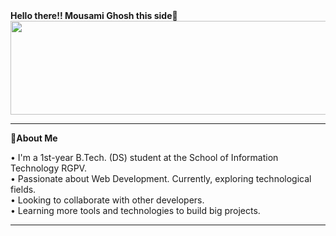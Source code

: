 <html>
  <head>
  </head>
  <body>
    <div>
      <strong>Hello there!! Mousami Ghosh this side🌻</strong><br/> 
      <img src="https://i.pinimg.com/564x/ec/b7/71/ecb7717b8b61b205d162da2697c574f9.jpg" style="width:1500px;height:150px;">
  <hr/>
    </div>
    <div>
      <b>🚀About Me</b>
      <p>
        &#x2022; I'm a 1st-year B.Tech. (DS) student at the School of Information Technology RGPV. <br/>
        &#x2022; Passionate about Web Development. Currently, exploring technological fields. <br/>
        &#x2022; Looking to collaborate with other developers. <br/>
        &#x2022; Learning more tools and technologies to build big projects.
      </p>
      <hr/>
    </div>
    <div>
    </div>
  </body> 
</html>
<!---
mousamighosh216/mousamighosh216 is a ✨ special ✨ repository because its `README.md` (this file) appears on your GitHub profile.
You can click the Preview link to take a look at your changes.
--->
